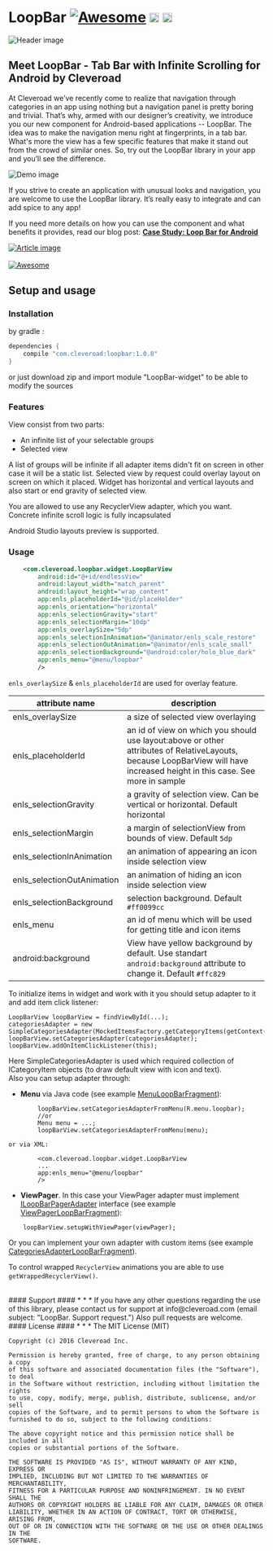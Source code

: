# LoopBar [![Awesome](https://cdn.rawgit.com/sindresorhus/awesome/d7305f38d29fed78fa85652e3a63e154dd8e8829/media/badge.svg)](https://github.com/sindresorhus/awesome) <img src="https://www.cleveroad.com/public/comercial/label-android.svg" height="19"> <a href="https://www.cleveroad.com/?utm_source=github&utm_medium=label&utm_campaign=contacts"><img src="https://www.cleveroad.com/public/comercial/label-cleveroad.svg" height="19"></a>
![Header image](/images/header.png)

## Meet LoopBar - Tab Bar with Infinite Scrolling for Android by Cleveroad

At Cleveroad we’ve recently come to realize that navigation through categories in an app using nothing but a navigation panel is pretty boring and trivial. That’s why, armed with our designer’s creativity, we introduce you our new component for Android-based applications -- LoopBar. The idea was to make the navigation menu right at fingerprints, in a tab bar. What's more the view has a few specific features that make it stand out from the crowd of similar ones. So, try out the LoopBar library in your app and you’ll see the difference.

![Demo image](/images/demo.gif)

If you strive to create an application with unusual looks and navigation, you are welcome to use the LoopBar library. It’s really easy to integrate and can add spice to any app!

If you need more details on how you can use the component and what benefits it provides, read our blog post: <strong><a href="https://www.cleveroad.com/blog/case-study-loop-bar-for-android">Case Study: Loop Bar for Android</a></strong>

[![Article image](/images/article.png)](https://www.cleveroad.com/blog/case-study-loop-bar-for-android)
<br/><br/>
[![Awesome](/images/logo-footer.png)](https://www.cleveroad.com/?utm_source=github&utm_medium=label&utm_campaign=contacts)
<br/>
## Setup and usage
### Installation
by gradle : 
```groovy
dependencies {
    compile "com.cleveroad:loopbar:1.0.0"
}
```

or just download zip and import module "LoopBar-widget" to be able to modify the sources

### Features
View consist from two parts:
 - An infinite list of your selectable groups
 - Selected view
 
A list of groups will be infinite if all adapter items didn't fit on screen in other case it will be a static list.
Selected view by request could overlay layout on screen on which it placed. 
Widget has horizontal and vertical layouts and also start or end gravity of selected view. 
<p>You are allowed to use any RecyclerView adapter, which you want. Concrete infinite scroll logic is fully incapsulated</p>

Android Studio layouts preview is supported.

### Usage
```XML
    <com.cleveroad.loopbar.widget.LoopBarView
        android:id="@+id/endlessView"
        android:layout_width="match_parent"
        android:layout_height="wrap_content"
        app:enls_placeholderId="@id/placeHolder"
        app:enls_orientation="horizontal"
        app:enls_selectionGravity="start"
        app:enls_selectionMargin="10dp"
        app:enls_overlaySize="5dp"
        app:enls_selectionInAnimation="@animator/enls_scale_restore"
        app:enls_selectionOutAnimation="@animator/enls_scale_small"
        app:enls_selectionBackground="@android:color/holo_blue_dark"
        app:enls_menu="@menu/loopbar"
        />
```

```enls_overlaySize``` & ```enls_placeholderId``` are used for overlay feature.

|  attribute name | description |
|---|---|
| enls_overlaySize  | a size of selected view overlaying |
| enls_placeholderId | an id of view on which you should use layout:above or other attributes of RelativeLayouts,  because LoopBarView will have increased height in this case. See more in sample |
| enls_selectionGravity | a gravity of selection view. Can be vertical or horizontal. Default horizontal |
| enls_selectionMargin | a margin of selectionView from bounds of view. Default ```5dp``` |
| enls_selectionInAnimation | an animation of appearing an icon inside selection view |
| enls_selectionOutAnimation | an animation of hiding an icon inside selection view |
| enls_selectionBackground | selection background. Default ```#ff0099cc``` |
| enls_menu | an id of menu which will be used for getting title and icon items  |
| android:background | View have yellow background by default. Use standart ```android:background``` attribute to change it. Default ```#ffc829``` |


To initialize items in widget and work with it you should setup adapter to it and add item click listener:
```
LoopBarView loopBarView = findViewById(...);
categoriesAdapter = new SimpleCategoriesAdapter(MockedItemsFactory.getCategoryItems(getContext()));
loopBarView.setCategoriesAdapter(categoriesAdapter);
loopBarView.addOnItemClickListener(this);
```
Here SimpleCategoriesAdapter is used which required collection of ICategoryItem objects (to draw default view with icon and text).
<br /> Also you can setup adapter through:
*   **Menu** via Java code (see example [MenuLoopBarFragment]):
``` 
        loopBarView.setCategoriesAdapterFromMenu(R.menu.loopbar);
        //or
        Menu menu = ...;
        loopBarView.setCategoriesAdapterFromMenu(menu);
```
    or via XML:
```
        <com.cleveroad.loopbar.widget.LoopBarView
        ...
        app:enls_menu="@menu/loopbar"
        />
```
* **ViewPager**. In this case your ViewPager adapter must implement [ILoopBarPagerAdapter] interface (see example [ViewPagerLoopBarFragment]):
```
    loopBarView.setupWithViewPager(viewPager);
```
Or you can implement your own adapter with custom items (see example [CategoriesAdapterLoopBarFragment]). 

To control wrapped ```RecyclerView``` animations you are able to use ```getWrappedRecyclerView()```.

<br />
#### Support ####
* * *
If you have any other questions regarding the use of this library, please contact us for support at info@cleveroad.com (email subject: "LoopBar. Support request.")
Also pull requests are welcome.

<br />
#### License ####
* * *
    The MIT License (MIT)
    
    Copyright (c) 2016 Cleveroad Inc.
    
    Permission is hereby granted, free of charge, to any person obtaining a copy
    of this software and associated documentation files (the "Software"), to deal
    in the Software without restriction, including without limitation the rights
    to use, copy, modify, merge, publish, distribute, sublicense, and/or sell
    copies of the Software, and to permit persons to whom the Software is
    furnished to do so, subject to the following conditions:
    
    The above copyright notice and this permission notice shall be included in all
    copies or substantial portions of the Software.
    
    THE SOFTWARE IS PROVIDED "AS IS", WITHOUT WARRANTY OF ANY KIND, EXPRESS OR
    IMPLIED, INCLUDING BUT NOT LIMITED TO THE WARRANTIES OF MERCHANTABILITY,
    FITNESS FOR A PARTICULAR PURPOSE AND NONINFRINGEMENT. IN NO EVENT SHALL THE
    AUTHORS OR COPYRIGHT HOLDERS BE LIABLE FOR ANY CLAIM, DAMAGES OR OTHER
    LIABILITY, WHETHER IN AN ACTION OF CONTRACT, TORT OR OTHERWISE, ARISING FROM,
    OUT OF OR IN CONNECTION WITH THE SOFTWARE OR THE USE OR OTHER DEALINGS IN THE
    SOFTWARE.
    
    
[ILoopBarPagerAdapter]: /LoopBar-widget/src/main/java/com/cleveroad/loopbar/adapter/ILoopBarPagerAdapter.java
[MenuLoopBarFragment]: /sample/src/main/java/com/cleveroad/sample/fragments/MenuLoopBarFragment.java
[ViewPagerLoopbarFragment]: /sample/src/main/java/com/cleveroad/sample/fragments/ViewPagerLoopBarFragment.java
[CategoriesAdapterLoopBarFragment]: /sample/src/main/java/com/cleveroad/sample/fragments/CategoriesAdapterLoopBarFragment.java

